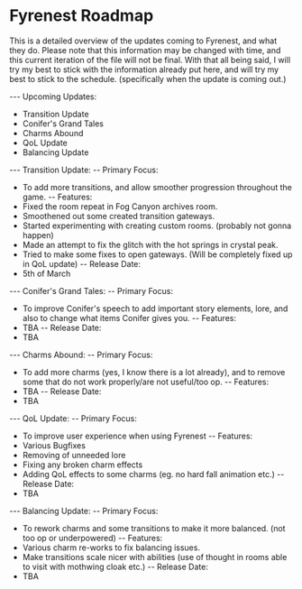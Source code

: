 # Fyrenest Roadmap
This is a detailed overview of the updates coming to Fyrenest, and what they do.
Please note that this information may be changed with time, and this current iteration of the file
will not be final. With that all being said, I will try my best to stick with the information already
put here, and will try my best to stick to the schedule. (specifically when the update is coming out.)

--- Upcoming Updates:
- Transition Update
- Conifer's Grand Tales
- Charms Abound
- QoL Update
- Balancing Update


--- Transition Update:
-- Primary Focus:
- To add more transitions, and allow smoother progression throughout the game.
-- Features:
- Fixed the room repeat in Fog Canyon archives room.
- Smoothened out some created transition gateways.
- Started experimenting with creating custom rooms. (probably not gonna happen)
- Made an attempt to fix the glitch with the hot springs in crystal peak.
- Tried to make some fixes to open gateways. (Will be completely fixed up in QoL update)
-- Release Date:
- 5th of March


--- Conifer's Grand Tales:
-- Primary Focus:
- To improve Conifer's speech to add important story elements, lore, and also to change what items Conifer gives you.
-- Features:
- TBA
-- Release Date:
- TBA


--- Charms Abound:
-- Primary Focus:
- To add more charms (yes, I know there is a lot already), and to remove some that do not work properly/are not useful/too op.
-- Features:
- TBA
-- Release Date:
- TBA


--- QoL Update:
-- Primary Focus:
- To improve user experience when using Fyrenest
-- Features:
- Various Bugfixes
- Removing of unneeded lore
- Fixing any broken charm effects
- Adding QoL effects to some charms (eg. no hard fall animation etc.)
-- Release Date:
- TBA

--- Balancing Update:
-- Primary Focus:
- To rework charms and some transitions to make it more balanced. (not too op or underpowered)
-- Features:
- Various charm re-works to fix balancing issues.
- Make transitions scale nicer with abilities (use of thought in rooms able to visit with mothwing cloak etc.)
-- Release Date:
- TBA